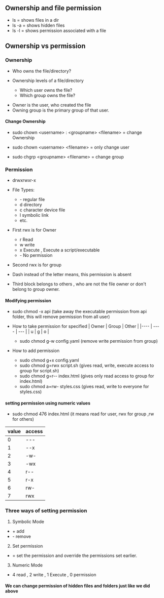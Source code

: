 ## Ownership and file permission

- ls = shows files in a dir
- ls -a = shows hidden files
- ls -l = shows permission associated with a file

## Ownership vs permission

### Ownership

- Who owns the file/directory?

- Ownership levels of a file/directory
  - Which user owns the file?
  - Which group owns the file?

* Owner is the user, who created the file
* Owning group is the primary group of that user.

#### Change Ownership

- sudo chown \<username\> : \<groupname\> \<filename\> = change Ownership

- sudo chown \<username\> \<filename\> = only change user

- sudo chgrp \<groupname\> \<filename\> = change group

### Permission

- drwxrwxr-x

- File Types:

  - \- regular file
  - d directory
  - c character device file
  - l symbolic link
  - etc.

- First rwx is for Owner

  - r Read
  - w write
  - x Execute , Execute a script/executable
  - \- No permission

- Second rwx is for group

- Dash instead of the letter means, this permission is absent

- Third block belongs to others , who are not the file owner or don't belong to group owner.

#### Modifying permission

- sudo chmod -x api (take away the executable permission from api folder, this will remove permission from all user)

* How to take permission for specified
  | Owner | Group | Other |
  |---- | ---- | --- |
  | u | g | o |

  - sudo chmod g-w config.yaml (remove write permission from group)

* How to add permission
  - sudo chmod g+x config.yaml
  - sudo chmod g=rwx script.sh (gives read, write, execute access to group for script.sh)
  - sudo chmod g=r-- index.html (gives only read access to group for index.html)
  - sudo chmod a=rw- styles.css (gives read, write to everyone for styles.css)

#### setting permission using numeric values

- sudo chmod 476 index.html (it means read for user, rwx for group ,rw for others)

| value | access |
| ----- | ------ |
| 0     | ---    |
| 1     | --x    |
| 2     | -w-    |
| 3     | -wx    |
| 4     | r--    |
| 5     | r-x    |
| 6     | rw-    |
| 7     | rwx    |

### Three ways of setting permission

1. Symbolic Mode

- \+ add
- \- remove

2. Set permission

- = set the permission and override the permissions set earlier.

3. Numeric Mode

- 4 read , 2 write , 1 Execute , 0 permission

#### We can change permission of hidden files and folders just like we did above
